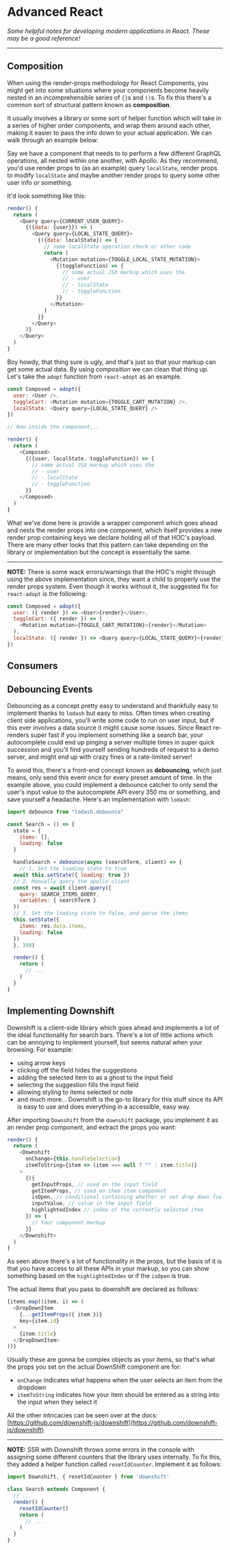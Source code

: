 # Advanced React

_Some helpful notes for developing modern applications in React. These may be a good reference!_

---

## Composition

When using the render-props methodology for React Components, you might get into some situations where your components become heavily nested in an incomprehensible series of `{}`s and `()`s. To fix this there's a common sort of structural pattern known as **composition**.

It usually involves a library or some sort of helper function which will take in a series of higher order components, and wrap them around each other, making it easier to pass the info down to your actual application. We can walk through an example below:

Say we have a component that needs to to perform a few different GraphQL operations, all nested within one another, with Apollo. As they recommend, you'd use render props to (as an example) query `localState`, render props to modify `localState` and maybe another render props to query some other user info or something.

It'd look something like this:

```js
render() {
  return (
    <Query query={CURRENT_USER_QUERY}>
      {({data: {user}}) => (
        <Query query={LOCAL_STATE_QUERY}>
          {({data: localState}) => {
            // some localState operation check or other code
            return (
              <Mutation mutation={TOGGLE_LOCAL_STATE_MUTATION}>
                {(toggleFunction) => {
                  // some actual JSX markup which uses the 
                  // - user
                  // - localState
                  // - toggleFunction
                }}
              </Mutation>
            )
          }}
        </Query>
      )}
    </Query>
  )
}
```

Boy howdy, that thing sure is ugly, and that's just so that your markup can get some actual data. By using _composition_ we can clean that thing up. Let's take the `adopt` function from `react-adopt` as an example.

```js
const Composed = adopt({
  user: <User />,
  toggleCart: <Mutation mutation={TOGGLE_CART_MUTATION} />,
  localState: <Query query={LOCAL_STATE_QUERY} />
})

// Now inside the component...

render() {
  return (
    <Composed>
      {({user, localState, toggleFunction}) => {
        // some actual JSX markup which uses the 
        // - user
        // - localState
        // - toggleFunction
      }}
    </Composed>
  )
}
```

What we've done here is provide a wrapper component which goes ahead and nests the render props into one component, which itself provides a new render prop containing keys we declare holding all of that HOC's payload. There are many other looks that this pattern can take depending on the library or implementation but the concept is essentially the same.

---

**NOTE:** There is some wack errors/warnings that the HOC's might through using the above implementation since, they want a child to properly use the render props system. Even though it works without it, the suggested fix for `react-adopt` is the following:

```js
const Composed = adopt({
  user: ({ render }) => <User>{render}</User>,
  toggleCart: ({ render }) => (
    <Mutation mutation={TOGGLE_CART_MUTATION}>{render}</Mutation>
  ),
  localState: ({ render }) => <Query query={LOCAL_STATE_QUERY}>{render}</Query>
})
```

## Consumers
## Debouncing Events

Debouncing as a concept pretty easy to understand and thankfully easy to implement thanks to `lodash` but easy to miss. Often times when creating client side applications, you'll write some code to run on user input, but if this ever involves a data source it might cause some issues. Since React re-renders super fast if you implement something like a search bar, your autocomplete could end up pinging a server multiple times in super quick succession and you'll find yourself sending hundreds of request to a demo server, and might end up with crazy fines or a rate-limited server!

To avoid this, there's a front-end concept known as **debouncing**, which just means, only send this event once for every preset amount of time. In the example above, you could implement a debounce catcher to only send the user's input value to the autocomplete API every 350 ms or something, and save yourself a headache. Here's an implementation with `lodash`: 

```js
import debounce from "lodash.debounce"

const Search = () => {
  state = {
    items: [],
    loading: false
  }

  handleSearch = debounce(async (searchTerm, client) => {
    // 1. Set the loading state to true
  await this.setState({ loading: true })
  // 2. Manually query the apollo client
  const res = await client.query({
    query: SEARCH_ITEMS_QUERY,
    variables: { searchTerm }
  })
  // 3. Set the loading state to false, and parse the items
  this.setState({
    items: res.data.items,
    loading: false
  })
  }, 350)

  render() {
    return (
      // ...
    )
  }
}
```

## Implementing Downshift

Downshift is a client-side library which goes ahead and implements a lot of the ideal functionality for search bars. There's a lot of little actions which can be annoying to implement yourself, but seems natural when your browsing. For example:
 - using arrow keys
 - clicking off the field hides the suggestions
 - adding the selected item to as a ghost to the input field
 - selecting the suggestion fills the input field
 - allowing styling to items selected or note
 - and much more...
Downshift is the go-to library for this stuff since its API is easy to use and does everything in a accessible, easy way.

After importing `Downshift` from the `downshift` package, you implement it as an render prop component, and extract the props you want:

```js
render() {
  return (
    <Downshift 
      onChange={this.handleSelection} 
      itemToString={item => (item === null ? "" : item.title)}
    >
      {({
        getInputProps, // used on the input field
        getItemProps, // used on thee item component
        isOpen, // conditional containing whether or not drop down fields are visible
        inputValue, // value in the input field
        highlightedIndex // index of the currently selected item
      }) => {
        // Your component markup
      }}
    </Downshift>
  )
}
```

As seen above there's a lot of functionality in the props, but the basis of it is that you have access to all these APIs in your markup, so you can show something based on the `highlightedIndex` or if the `isOpen` is true. 

The actual items that you pass to downshift are declared as follows:
```js
{items.map((item, i) => (
  <DropDownItem
    {...getItemProps({ item })}
    key={item.id}
  >
    {item.title}
  </DropDownItem>
))}
```

Usually these are gonna be complex objects as your items, so that's what the props you set on the actual DownShift component are for:
 - `onChange` indicates what happens when the user selects an item from the dropdown
 - `itemToString` indicates how your item should be entered as a string into the input when they select it

All the other intricacies can be seen over at the docs: [https://github.com/downshift-js/downshift](https://github.com/downshift-js/downshift)

---

**NOTE:** SSR with Downshift throws some errors in the console with assigning some different counters that the library uses internally. To fix this, they added a helper function called `resetIdCounter`. Implement it as follows:

```js
import Downshift, { resetIdCounter } from 'downshift'

class Search extends Component {
  // ...
  render() {
    resetIdCounter()
    return (
      // ...
    )
  }
}
```